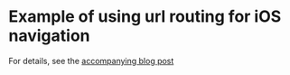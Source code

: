 # Example of using url routing for iOS navigation

For details, see the [accompanying blog post](https://www.davidbeck.co/blog/2018/08/17/route-base-navigation.html.html)